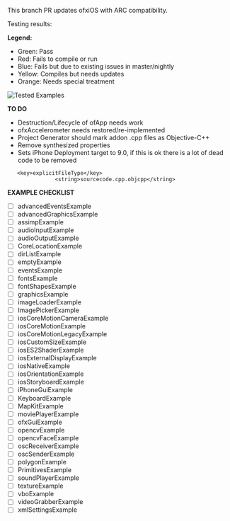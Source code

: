 This branch PR updates ofxiOS with ARC compatibility.


Testing results:

**Legend:**   
- Green: Pass  
- Red: Fails to compile or run
- Blue: Fails but due to existing issues in master/nightly
- Yellow: Compiles but needs updates
- Orange: Needs special treatment

![Tested Examples](http://i.imgur.com/OIisA8x.png)

**TO DO**  
 - Destruction/Lifecycle of ofApp needs work
 - ofxAccelerometer needs restored/re-implemented
 - Project Generator should mark addon .cpp files as Objective-C++
 - Remove synthesized properties
 - Sets iPhone Deployment target to 9.0, if this is ok there is a lot of dead code to be removed
 

 ```
 	<key>explicitFileType</key>
				<string>sourcecode.cpp.objcpp</string>
```

**EXAMPLE CHECKLIST** 

- [ ] advancedEventsExample
- [ ] advancedGraphicsExample
- [ ] assimpExample
- [ ] audioInputExample
- [ ] audioOutputExample
- [ ] CoreLocationExample
- [ ] dirListExample
- [ ] emptyExample
- [ ] eventsExample
- [ ] fontsExample
- [ ] fontShapesExample
- [ ] graphicsExample
- [ ] imageLoaderExample
- [ ] ImagePickerExample
- [ ] iosCoreMotionCameraExample
- [ ] iosCoreMotionExample
- [ ] iosCoreMotionLegacyExample
- [ ] iosCustomSizeExample
- [ ] iosES2ShaderExample
- [ ] iosExternalDisplayExample
- [ ] iosNativeExample
- [ ] iosOrientationExample
- [ ] iosStoryboardExample
- [ ] iPhoneGuiExample
- [ ] KeyboardExample
- [ ] MapKitExample
- [ ] moviePlayerExample
- [ ] ofxGuiExample
- [ ] opencvExample
- [ ] opencvFaceExample
- [ ] oscReceiverExample
- [ ] oscSenderExample
- [ ] polygonExample
- [ ] PrimitivesExample
- [ ] soundPlayerExample
- [ ] textureExample
- [ ] vboExample
- [ ] videoGrabberExample
- [ ] xmlSettingsExample
